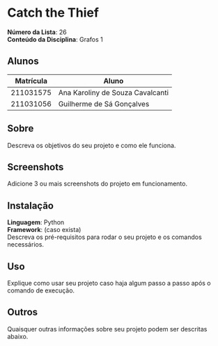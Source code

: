 # Catch the Thief

**Número da Lista**: 26<br>
**Conteúdo da Disciplina**: Grafos 1<br>

## Alunos
|Matrícula | Aluno |
| -- | -- |
| 211031575  |  Ana Karoliny de Souza Cavalcanti |
| 211031056  |  Guilherme de Sá Gonçalves |

## Sobre 
Descreva os objetivos do seu projeto e como ele funciona. 

## Screenshots
Adicione 3 ou mais screenshots do projeto em funcionamento.

## Instalação 
**Linguagem**: Python<br>
**Framework**: (caso exista)<br>
Descreva os pré-requisitos para rodar o seu projeto e os comandos necessários.

## Uso 
Explique como usar seu projeto caso haja algum passo a passo após o comando de execução.

## Outros 
Quaisquer outras informações sobre seu projeto podem ser descritas abaixo.




